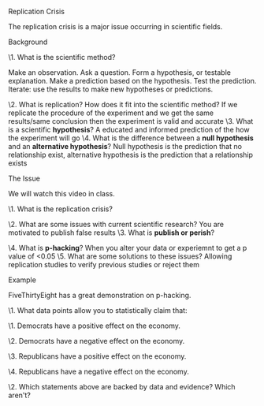 ﻿

Replication Crisis

The replication crisis is a major issue occurring in scientific fields.

Background

\1. What is the scientific method?

Make an observation.
Ask a question.
Form a hypothesis, or testable explanation.
Make a prediction based on the hypothesis.
Test the prediction.
Iterate: use the results to make new hypotheses or predictions.

\2. What is replication? How does it fit into the scientific method?
If we replicate the procedure of the experiment and we get the same results/same conclusion then the experiment is valid and accurate
\3. What is a scientific **hypothesis**?
A educated and informed prediction of the how the experiment will go
\4. What is the difference between a **null hypothesis** and an **alternative hypothesis**?
Null hypothesis is the prediction that no relationship exist, alternative hypothesis is the prediction that a relationship exists

The Issue

We will watch this video in class.

\1. What is the replication crisis?

\2. What are some issues with current scientific research?
You are motivated to publish false results
\3. What is **publish or perish**?

\4. What is **p-hacking**?
When you alter your  data or experiemnt to get a p value of <0.05
\5. What are some solutions to these issues?
Allowing replication studies to verify previous studies or reject them

Example

FiveThirtyEight has a great demonstration on p-hacking.

\1. What data points allow you to statistically claim that:

\1. Democrats have a positive effect on the economy.

\2. Democrats have a negative effect on the economy.

\3. Republicans have a positive effect on the economy.

\4. Republicans have a negative effect on the economy.

\2. Which statements above are backed by data and evidence? Which aren't?

